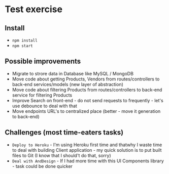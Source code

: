 # Test exercise

## Install

* `npm install`
* `npm start`

## Possible improvements

* Migrate to strore data in Database like MySQL / MongoDB
* Move code about getting Products, Vendors from routes/controllers to back-end services/models (new layer of abstraction)
* Move code about filtering Products from routes/controllers to back-end service for filtering Products
* Improve Search on front-end - do not send requests to frequently - let's use debounce to deal with that
* Move endpoints URL's to centralized place (better - move it generation to back-end)

## Challenges (most time-eaters tasks)

* `Deploy to Heroku` - I'm using Heroku first time and thatwhy I waste time to deal with building Client application - my quick solution is to put built files to Git (I know that I should't do that, sorry)
* `Deal with AndDesign` - If I had more time with this UI Components library - task could be done quicker
